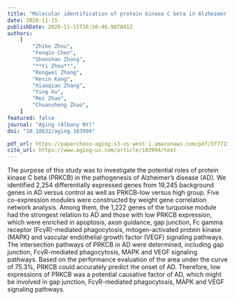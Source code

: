 ```yaml
---
title: "Molecular identification of protein kinase C beta in Alzheimer's disease"
date: 2020-11-15
publishDate: 2020-11-15T16:26:46.987041Z
authors:
    [
        "Zhike Zhou",
        "Fenqin Chen",
        "Shanshan Zhong",
        "**Yi Zhou**",
        "Rongwei Zhang",
        "Kexin Kang",
        "Xiaoqian Zhang",
        "Ying Xu",
        "Mei Zhao",
        "Chuansheng Zhao",
    ]
featured: false
journal: "Aging (Albany NY)"
doi: "10.18632/aging.103994"

pdf_url: https://paperchase-aging.s3-us-west-1.amazonaws.com/pdf/5f772258fd5d020008798001.pdf
cite_url: https://www.aging-us.com/article/103994/text
---
```


The purpose of this study was to investigate the potential roles of protein kinase C beta (PRKCB) in the pathogenesis of Alzheimer’s disease (AD). We identified 2,254 differentially expressed genes from 19,245 background genes in AD versus control as well as PRKCB-low versus high group. Five co-expression modules were constructed by weight gene correlation network analysis. Among them, the 1,222 genes of the turquoise module had the strongest relation to AD and those with low PRKCB expression, which were enriched in apoptosis, axon guidance, gap junction, Fc gamma receptor (FcγR)-mediated phagocytosis, mitogen-activated protein kinase (MAPK) and vascular endothelial growth factor (VEGF) signaling pathways. The intersection pathways of PRKCB in AD were determined, including gap junction, FcγR-mediated phagocytosis, MAPK and VEGF signaling pathways. Based on the performance evaluation of the area under the curve of 75.3%, PRKCB could accurately predict the onset of AD. Therefore, low expressions of PRKCB was a potential causative factor of AD, which might be involved in gap junction, FcγR-mediated phagocytosis, MAPK and VEGF signaling pathways.
